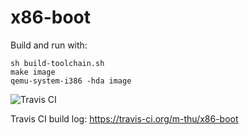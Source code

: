 # x86-boot

Build and run with:
```
sh build-toolchain.sh
make image
qemu-system-i386 -hda image
```

![Travis CI](https://travis-ci.org/m-thu/x86-boot.svg?branch=master)

Travis CI build log: https://travis-ci.org/m-thu/x86-boot
